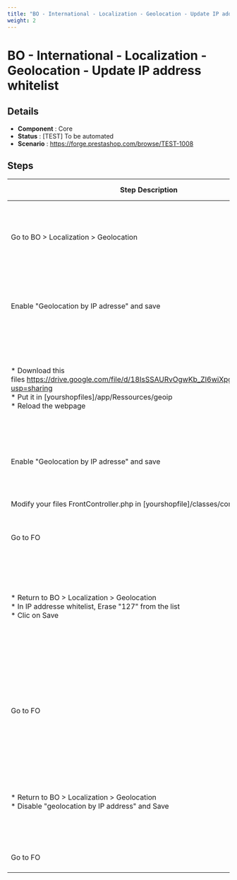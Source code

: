 ```yaml
---
title: "BO - International - Localization - Geolocation - Update IP address whitelist"
weight: 2
---
```


# BO - International - Localization - Geolocation - Update IP address whitelist
## Details
* **Component** : Core
* **Status** : [TEST] To be automated
* **Scenario** : https://forge.prestashop.com/browse/TEST-1008

## Steps
| Step Description | Expected result |
| ----- | ----- |
| Go to BO > Localization > Geolocation | You'll have the message "Since December 30, 2019, you need to register for a [MaxMind|https://dev.maxmind.com/geoip/geoip2/geolite2] account to get a license key to be able to download the geolocation data. Once downloaded, extract the data using Winrar or Gzip into the /app/Resources/geoip/ directory." |
| Enable "Geolocation by IP adresse" and save | You should have the red notification "The geolocation database is unavailable" |
| * Download this files https://drive.google.com/file/d/18IsSSAURvOgwKb_ZI6wiXpgscujx1lDT/view?usp=sharing<br> * Put it in [yourshopfiles]/app/Ressources/geoip <br> * Reload the webpage | * You'll have a file .mmdb<br> * you should only have index.php and the geolite-city mmdb<br> * you'll not have the yellow notification |
| Enable "Geolocation by IP adresse" and save | You should have the green notification "Update successful" |
| Modify your files FrontController.php in [yourshopfile]/classes/controler and save | Your frontController should be modified |
| Go to FO | You should see the FO as usual |
| * Return to BO > Localization > Geolocation <br> * In IP addresse whitelist, Erase "127" from the list <br> * Clic on Save | * The Geolocation page is displayed<br> * The first in the list should be " ::1 "<br> * You've a green notification Update successful |
| Go to FO | You should see a "403 Forbidden " and " You cannot access this store from your country. We apologize for the inconvenience. " |
| * Return to BO > Localization > Geolocation <br> * Disable "geolocation by IP address" and Save | * The Geolocation page is displayed<br> * You've a green notification Update successful |
| Go to FO | You should see the FO as usual |
